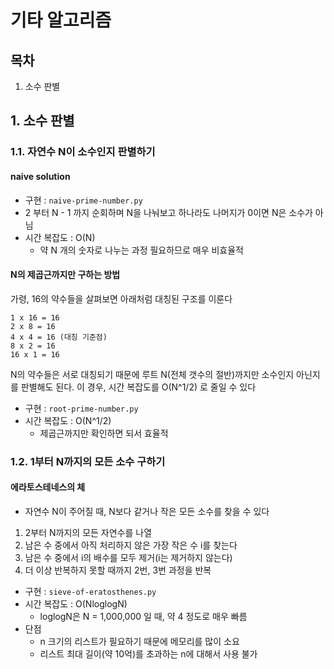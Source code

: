 # 기타 알고리즘

## 목차

1. 소수 판별

## 1. 소수 판별

### 1.1. 자연수 N이 소수인지 판별하기

#### naive solution

- 구현 : `naive-prime-number.py`
- 2 부터 N - 1 까지 순회하며 N을 나눠보고 하나라도 나머지가 0이면 N은 소수가 아님
- 시간 복잡도 : O(N)
    - 약 N 개의 숫자로 나누는 과정 필요하므로 매우 비효율적

#### N의 제곱근까지만 구하는 방법

가령, 16의 약수들을 살펴보면 아래처럼 대칭된 구조를 이룬다

```
1 x 16 = 16
2 x 8 = 16
4 x 4 = 16 (대칭 기준점)
8 x 2 = 16
16 x 1 = 16
```

N의 약수들은 서로 대칭되기 때문에 루트 N(전체 갯수의 절반)까지만 소수인지 아닌지를 판별해도 된다. 이 경우, 시간 복잡도를 O(N^1/2) 로 줄일 수 있다

- 구현 : `root-prime-number.py`
- 시간 복잡도 : O(N^1/2)
    - 제곱근까지만 확인하면 되서 효율적

### 1.2. 1부터 N까지의 모든 소수 구하기

#### 에라토스테네스의 체

- 자연수 N이 주어질 때, N보다 같거나 작은 모든 소수를 찾을 수 있다

1. 2부터 N까지의 모든 자연수를 나열
2. 남은 수 중에서 아직 처리하지 않은 가장 작은 수 i를 찾는다
3. 남은 수 중에서 i의 배수를 모두 제거(i는 제거하지 않는다)
4. 더 이상 반복하지 못할 때까지 2번, 3번 과정을 반복

- 구현 : `sieve-of-eratosthenes.py`
- 시간 복잡도 : O(NloglogN)
    - loglogN은 N = 1,000,000 일 때, 약 4 정도로 매우 빠름
- 단점
    - n 크기의 리스트가 필요하기 때문에 메모리를 많이 소요
    - 리스트 최대 길이(약 10억)를 초과하는 n에 대해서 사용 불가